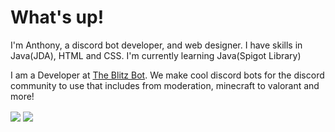 <h1>What's up!</h1>
<p> I'm Anthony, a discord bot developer, and web designer. I have skills in Java(JDA), HTML and CSS. I'm currently learning Java(Spigot Library)

<p>I am a Developer at <a href="https://theblitzbot.com">The Blitz Bot</a>. We make cool discord bots for the discord community to use that includes from moderation, minecraft to valorant and more! </p>
<img align="center" src="https://github-readme-stats.vercel.app/api//?username=JTXOfficial&theme=gruvbox" />
<img align="center" src="https://github-readme-stats.vercel.app/api/top-langs/?username=JTXOfficial&theme=gruvbox" />



